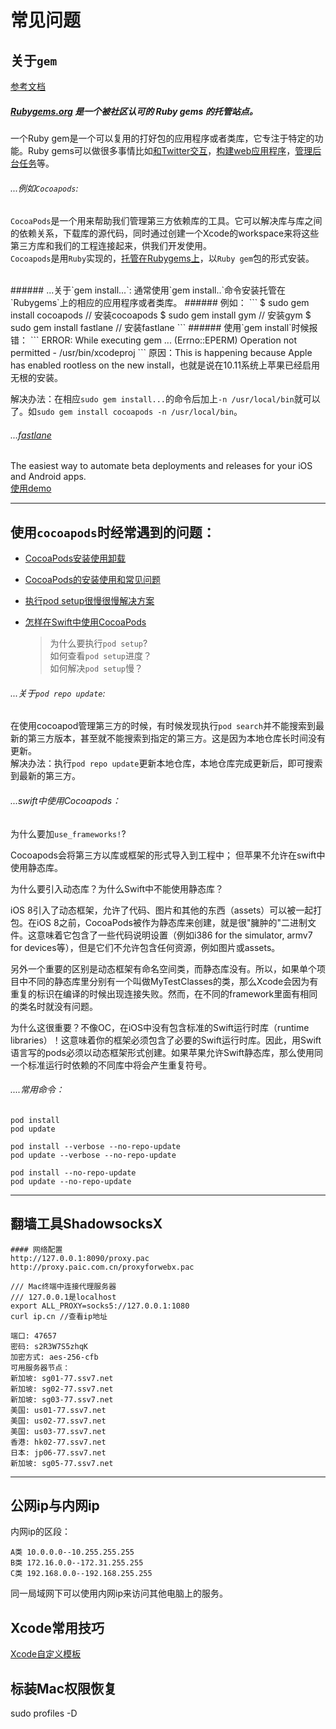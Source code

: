 # 常见问题

## 关于`gem`
[参考文档](http://www.jianshu.com/p/2ccf4f09e0a8)
##### [Rubygems.org](https://rubygems.org/) 是一个被社区认可的 Ruby gems 的托管站点。
一个Ruby gem是一个可以复用的打好包的应用程序或者类库，它专注于特定的功能。Ruby gems可以做很多事情比如[和Twitter交互](https://github.com/sferik/twitter)，[构建web应用程序](https://github.com/rails/rails)，[管理后台任务](https://github.com/brandonhilkert/sucker_punch)等。 

###### ...例如`Cocoapods`:
`CocoaPods`是一个用来帮助我们管理第三方依赖库的工具。它可以解决库与库之间的依赖关系，下载库的源代码，同时通过创建一个Xcode的workspace来将这些第三方库和我们的工程连接起来，供我们开发使用。  
`Cocoapods`是用`Ruby`实现的，[托管在Rubygems上](https://rubygems.org/search?utf8=%E2%9C%93&query=cocoapods)，以`Ruby gem`包的形式安装。

<br /> 
###### ...关于`gem install...`:
通常使用`gem install..`命令安装托管在`Rubygems`上的相应的应用程序或者类库。  
###### 例如：
```
$ sudo gem install cocoapods // 安装cocoapods
$ sudo gem install gym // 安装gym
$ sudo gem install fastlane // 安装fastlane
```
###### 使用`gem install`时候报错：  
```
ERROR:  While executing gem ... (Errno::EPERM)  
Operation not permitted - /usr/bin/xcodeproj
```    
原因：This is happening because Apple has enabled rootless on the new install，也就是说在10.11系统上苹果已经启用无根的安装。

解决办法：在相应`sudo gem install...`的命令后加上`-n /usr/local/bin`就可以了。如`sudo gem install cocoapods -n /usr/local/bin`。


###### ...[fastlane](https://rubygems.org/gems/fastlane)
The easiest way to automate beta deployments and releases for your iOS and Android apps.  
[使用demo](http://www.jianshu.com/p/edcd8d9430f6)
***

## 使用`cocoapods`时经常遇到的问题：
* [CocoaPods安装使用卸载](http://www.jianshu.com/p/20c8fc24da99)
* [CocoaPods的安装使用和常见问题](http://www.jianshu.com/p/6e5c0f78200a)    
* [执行pod setup很慢很慢解决方案](http://www.jianshu.com/p/43a268ba8f47)   
* [怎样在Swift中使用CocoaPods](http://www.cocoachina.com/swift/20150629/12305.html)

	> 为什么要执行`pod setup`?  
	> 如何查看`pod setup`进度？  
	> 如何解决`pod setup`慢？

###### ...关于`pod repo update`:
在使用cocoapod管理第三方的时候，有时候发现执行`pod search`并不能搜索到最新的第三方版本，甚至就不能搜索到指定的第三方。这是因为本地仓库长时间没有更新。  
解决办法：执行`pod repo update`更新本地仓库，本地仓库完成更新后，即可搜索到最新的第三方。

###### ...swift中使用Cocoapods：
为什么要加`use_frameworks!`?  

Cocoapods会将第三方以库或框架的形式导入到工程中； 但苹果不允许在swift中使用静态库。

为什么要引入动态库？为什么Swift中不能使用静态库？

iOS 8引入了动态框架，允许了代码、图片和其他的东西（assets）可以被一起打包。在iOS 8之前，CocoaPods被作为静态库来创建，就是很"臃肿的"二进制文件。这意味着它包含了一些代码说明设置（例如i386 for the simulator, armv7 for devices等），但是它们不允许包含任何资源，例如图片或assets。

另外一个重要的区别是动态框架有命名空间类，而静态库没有。所以，如果单个项目中不同的静态库里分别有一个叫做MyTestClasses的类，那么Xcode会因为有重复的标识在编译的时候出现连接失败。然而，在不同的framework里面有相同的类名时就没有问题。

为什么这很重要？不像OC，在iOS中没有包含标准的Swift运行时库（runtime libraries）！这意味着你的框架必须包含了必要的Swift运行时库。因此，用Swift语言写的pods必须以动态框架形式创建。如果苹果允许Swift静态库，那么使用同一个标准运行时依赖的不同库中将会产生重复符号。

###### ....常用命令：
```
pod install  
pod update  

pod install --verbose --no-repo-update  
pod update --verbose --no-repo-update    

pod install --no-repo-update  
pod update --no-repo-update  
```
***

## 翻墙工具ShadowsocksX

```
#### 网络配置
http://127.0.0.1:8090/proxy.pac  
http://proxy.paic.com.cn/proxyforwebx.pac
```

```
/// Mac终端中连接代理服务器
/// 127.0.0.1是localhost
export ALL_PROXY=socks5://127.0.0.1:1080
curl ip.cn //查看ip地址
```
```
端口: 47657
密码: s2R3W7S5zhqK
加密方式: aes-256-cfb
可用服务器节点：
新加坡: sg01-77.ssv7.net
新加坡: sg02-77.ssv7.net
新加坡: sg03-77.ssv7.net
美国: us01-77.ssv7.net
美国: us02-77.ssv7.net
美国: us03-77.ssv7.net
香港: hk02-77.ssv7.net
日本: jp06-77.ssv7.net
新加坡: sg05-77.ssv7.net
```
***

## 公网ip与内网ip

内网ip的区段：

```
A类 10.0.0.0--10.255.255.255 
B类 172.16.0.0--172.31.255.255 
C类 192.168.0.0--192.168.255.255
```
同一局域网下可以使用内网ip来访问其他电脑上的服务。

## Xcode常用技巧
[Xcode自定义模板](http://www.jianshu.com/p/b938548cf3f2)  

## 标装Mac权限恢复
sudo profiles -D

